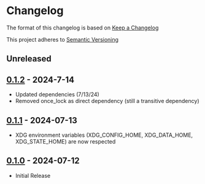 # Changelog

The format of this changelog is based on [Keep a Changelog](https://keepachangelog.com/en/1.1.0/)

This project adheres to [Semantic Versioning](https://semver.org/spec/v2.0.0.html)

## Unreleased

## [0.1.2] - 2024-7-14
- Updated dependencies (7/13/24)
- Removed once_lock as direct dependency (still a transitive dependency)

[0.1.2]: https://github.com/Squidroot2/lectio-diei/compare/v0.1.1...v0.1.2

## [0.1.1] - 2024-07-13
- XDG environment variables (XDG_CONFIG_HOME, XDG_DATA_HOME, XDG_STATE_HOME) are now respected

[0.1.1]: https://github.com/Squidroot2/lectio-diei/compare/v0.1.0...v0.1.1

## [0.1.0] - 2024-07-12
- Initial Release

[0.1.0]: https://github.com/Squidroot2/lectio-diei/commits/v0.1.0
